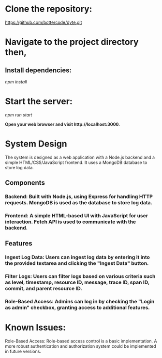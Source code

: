 # Clone the repository:

https://github.com/bottercode/dyte.git

# Navigate to the project directory then,

## Install dependencies:

_npm install_

# Start the server:

_npm run start_

**Open your web browser and visit http://localhost:3000.**

# System Design

The system is designed as a web application with a Node.js backend and a simple HTML/CSS/JavaScript frontend. It uses a MongoDB database to store log data.

## Components

### Backend: Built with Node.js, using Express for handling HTTP requests. MongoDB is used as the database to store log data.

### Frontend: A simple HTML-based UI with JavaScript for user interaction. Fetch API is used to communicate with the backend.

## Features

### Ingest Log Data: Users can ingest log data by entering it into the provided textarea and clicking the "Ingest Data" button.

### Filter Logs: Users can filter logs based on various criteria such as level, timestamp, resource ID, message, trace ID, span ID, commit, and parent resource ID.

### Role-Based Access: Admins can log in by checking the "Login as admin" checkbox, granting access to additional features.

# Known Issues:

Role-Based Access: Role-based access control is a basic implementation. A more robust authentication and authorization system could be implemented in future versions.
